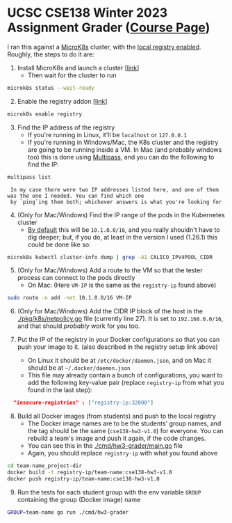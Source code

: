 # UCSC CSE138 Winter 2023 Assignment Grader ([Course Page](https://github.com/palvaro/CSE138-Winter23))

I ran this against a [MicroK8s](https://microk8s.io) cluster, with the
[local registry enabled](https://microk8s.io/docs/registry-built-in). Roughly, the steps to do it are:

1. Install MicroK8s and launch a cluster [[link](https://microk8s.io/#install-microk8s)]
   - Then wait for the cluster to run
```bash
microk8s status --wait-ready
```

2. Enable the registry addon [[link](https://microk8s.io/docs/registry-built-in)]
```bash
microk8s enable registry
```

3. Find the IP address of the registry
   - If you're running in Linux, it'll be `localhost` or `127.0.0.1`
   - If you're running in Windows/Mac, the K8s cluster and the registry are going to be running inside a VM. In Mac
     (and probably windows too) this is done using [Multipass](https://multipass.run), and you can do the following
     to find the IP:
```bash
multipass list
```
     In my case there were two IP addresses listed here, and one of them was the one I needed. You can find which one
     by `ping`ing them both; whichever answers is what you're looking for

4. (Only for Mac/Windows) Find the IP range of the pods in the Kubernetes cluster
   - [By default](https://microk8s.io/docs/change-cidr) this will be `10.1.0.0/16`, and you really shouldn't have to
     dig deeper; but, if you do, at least in the version I used (1.26.1) this could be done like so:
```bash
microk8s kubectl cluster-info dump | grep -A1 CALICO_IPV4POOL_CIDR
```

5. (Only for Mac/Windows) Add a route to the VM so that the tester process can connect to the pods directly
   - On Mac: (Here `VM-IP` is the same as the `registry-ip` found above)
```bash
sudo route -n add -net 10.1.0.0/16 VM-IP
```

6. (Only for Mac/Windows) Add the CIDR IP block of the host in the [./pkg/k8s/netpolicy.go](./pkg/k8s/netpolicy.go)
   file (currently line 27). It is set to `192.168.0.0/16`, and that should *probably* work for you too.

7. Put the IP of the registry in your Docker configurations so that you can push your image to it. (also described in
   the registry setup link above)
   - On Linux it should be at `/etc/docker/daemon.json`, and on Mac it should be at `~/.docker/daemon.json`
   - This file may already contain a bunch of configurations, you want to add the following key-value pair (replace
     `registry-ip` from what you found in the last step):
```json
  "insecure-registries" : ["registry-ip:32000"]
```

8. Build all Docker images (from students) and push to the local registry
   - The Docker image names are to be the students' group names, and the tag should be the same (`cse138-hw3-v1.0`) for
     everyone. You can rebuild a team's image and push it again, if the code changes.
   - You can see this in the [./cmd/hw3-grader/main.go](cmd/hw3-grader/main.go) file
   - Again, you should replace `registry-ip` with what you found above
```bash
cd team-name_project-dir
docker build -t registry-ip/team-name:cse138-hw3-v1.0
docker push registry-ip/team-name:cse138-hw3-v1.0
```

9. Run the tests for each student group with the env variable `GROUP` containing the group (Docker image) name
```bash
GROUP=team-name go run ./cmd/hw3-grader
```

